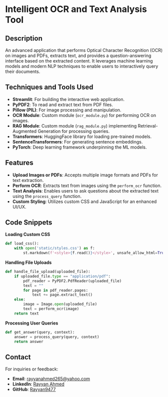 # Intelligent OCR and Text Analysis Tool

## Description

An advanced application that performs Optical Character Recognition (OCR) on images and PDFs, extracts text, and provides a question-answering interface based on the extracted content. It leverages machine learning models and modern NLP techniques to enable users to interactively query their documents.

## Techniques and Tools Used

- **Streamlit**: For building the interactive web application.
- **PyPDF2**: To read and extract text from PDF files.
- **Pillow (PIL)**: For image processing and manipulation.
- **OCR Module**: Custom module (`ocr_module.py`) for performing OCR on images.
- **RAG Module**: Custom module (`rag_module.py`) implementing Retrieval-Augmented Generation for processing queries.
- **Transformers**: HuggingFace library for loading pre-trained models.
- **SentenceTransformers**: For generating sentence embeddings.
- **PyTorch**: Deep learning framework underpinning the ML models.

## Features

- **Upload Images or PDFs**: Accepts multiple image formats and PDFs for text extraction.
- **Perform OCR**: Extracts text from images using the `perform_ocr` function.
- **Text Analysis**: Enables users to ask questions about the extracted text using the `process_query` function.
- **Custom Styling**: Utilizes custom CSS and JavaScript for an enhanced UI/UX.

## Code Snippets

**Loading Custom CSS**

```python
def load_css():
    with open('static/styles.css') as f:
        st.markdown(f'<style>{f.read()}</style>', unsafe_allow_html=True)
```

**Handling File Uploads**

```python
def handle_file_upload(uploaded_file):
    if uploaded_file.type == "application/pdf":
        pdf_reader = PyPDF2.PdfReader(uploaded_file)
        text = ""
        for page in pdf_reader.pages:
            text += page.extract_text()
    else:
        image = Image.open(uploaded_file)
        text = perform_ocr(image)
    return text
```

**Processing User Queries**

```python
def get_answer(query, context):
    answer = process_query(query, context)
    return answer
```

## Contact

For inquiries or feedback:

- **Email**: [rayyanahmed265@yahoo.com](mailto:rayyanahmed265@yahoo.com)
- **LinkedIn**: [Rayyan Ahmed](https://www.linkedin.com/in/rayyan-ahmed9477/)
- **GitHub**: [Rayyan9477](https://github.com/Rayyan9477)